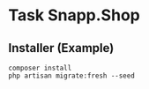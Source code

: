 # Task Snapp.Shop

## Installer (Example)

```shell
composer install
php artisan migrate:fresh --seed
```
